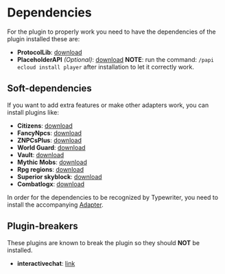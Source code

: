 # Dependencies
For the plugin to properly work you need to have the dependencies of the plugin installed these are:
- **ProtocolLib**: [download](https://www.spigotmc.org/resources/protocollib.1997/)
- **PlaceholderAPI** _(Optional)_: [download](https://www.spigotmc.org/resources/placeholderapi.6245/) **NOTE**: run the command: `/papi ecloud install player` after installation to let it correctly work.

## Soft-dependencies
If you want to add extra features or make other adapters work, you can install plugins like:

- **Citizens**: [download](https://www.spigotmc.org/resources/citizens.13811/)
- **FancyNpcs**: [download](https://modrinth.com/plugin/fancynpcs)
- **ZNPCsPlus**: [download](https://www.spigotmc.org/resources/znpcsplus.109380/)
- **World Guard**: [download](https://dev.bukkit.org/projects/worldguard)
- **Vault**: [download](https://www.spigotmc.org/resources/vault.34315/)
- **Mythic Mobs**: [download](https://www.spigotmc.org/resources/%E2%9A%94-mythicmobs-free-version-%E2%96%BAthe-1-custom-mob-creator%E2%97%84.5702/)
- **Rpg regions**: [download](https://www.spigotmc.org/resources/rpgregions-1-16.74479/)
- **Superior skyblock**: [download](https://www.spigotmc.org/resources/%E2%9A%A1%EF%B8%8F-superiorskyblock2-%E2%9A%A1%EF%B8%8F-the-best-core-on-market-%E2%9A%A1%EF%B8%8F-1-20-2-support.87411/)
- **Combatlogx**: [download](https://www.spigotmc.org/resources/combatlogx.31689/)

In order for the dependencies to be recognized by Typewriter, you need to install the accompanying [Adapter](adapters).

## Plugin-breakers
These plugins are known to break the plugin so they should **NOT** be installed.
- **interactivechat**: [link](https://www.spigotmc.org/resources/interactivechat-show-items-inventory-in-chat-custom-chat-keywords-bungee-velocity-support.75870/)
